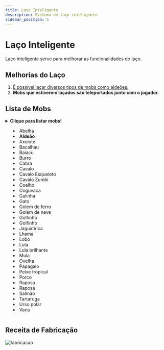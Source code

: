 ```yaml
---
title: Laço Inteligente
description: Sistema de laço inteligente.
sidebar_position: 5
---
```


# Laço Inteligente

Laço inteligente serve para melhorar as funcionalidades do laço.

## Melhorias do Laço

1. [É possível laçar diversos tipos de mobs como aldeões.](laco.md#lista-de-mobs)
2. **Mobs que estiverem laçados são teleportados junto com o jogador.**


## Lista de Mobs

<details>
<summary><b>Clique para listar mobs!</b><summary>
<div>

- Abelha
- **Aldeão**
- Axolote
- Bacalhau
- Baiacu
- Burro
- Cabra
- Cavalo
- Cavalo Esqueleto
- Cavalo Zumbi
- Coelho
- Coguvaca
- Galinha
- Gato
- Golem de ferro
- Golem de neve
- Golfinho
- Golfinho
- Jaguatirica
- Lhama
- Lobo
- Lula
- Lula brilhante
- Mula
- Ovelha
- Papagaio
- Peixe tropical
- Porco
- Raposa
- Raposa
- Salmão
- Tartaruga
- Urso polar
- Vaca

<div>
</details>

## Receita de Fabricação

![fabricacao](https://i.imgur.com/tLFK0CI.png)